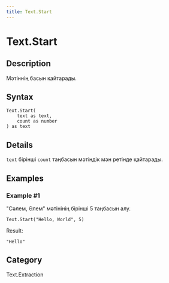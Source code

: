 ```yaml
---
title: Text.Start
---
```


# Text.Start


## Description

Мәтіннің басын қайтарады.


## Syntax

```powerquery
Text.Start(
    text as text,
    count as number
) as text
```


## Details

<code>text</code> бірінші <code>count</code> таңбасын мәтіндік мән ретінде қайтарады.


## Examples

### Example #1 
&#34;Сәлем, Әлем&#34; мәтінінің бірінші 5 таңбасын алу.
```powerquery
Text.Start("Hello, World", 5)
```

Result: 
```powerquery
"Hello"
```




## Category
Text.Extraction
